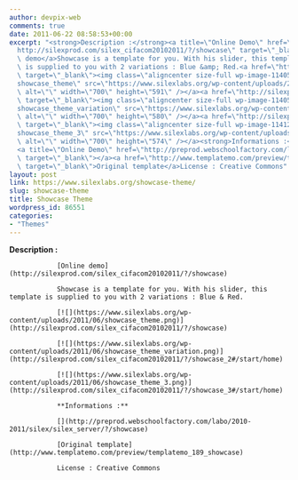 ```yaml
---
author: devpix-web
comments: true
date: 2011-06-22 08:58:53+00:00
excerpt: "<strong>Description :</strong><a title=\"Online Demo\" href=\"\
  http://silexprod.com/silex_cifacom20102011/?/showcase\" target=\"_blank\">Online\
  \ demo</a>Showcase is a template for you. With his slider, this template\
  \ is supplied to you with 2 variations : Blue &amp; Red.<a href=\"http://silexprod.com/silex_cifacom20102011/?/showcase\"\
  \ target=\"_blank\"><img class=\"aligncenter size-full wp-image-114051\" title=\"\
  showcase_theme\" src=\"https://www.silexlabs.org/wp-content/uploads/2011/06/showcase_theme.png\"\
  \ alt=\"\" width=\"700\" height=\"591\" /></a><a href=\"http://silexprod.com/silex_cifacom20102011/?/showcase_2#/start/home\"\
  \ target=\"_blank\"><img class=\"aligncenter size-full wp-image-114053\" title=\"\
  showcase_theme_variation\" src=\"https://www.silexlabs.org/wp-content/uploads/2011/06/showcase_theme_variation.png\"\
  \ alt=\"\" width=\"700\" height=\"580\" /></a><a href=\"http://silexprod.com/silex_cifacom20102011/?/showcase_3#/start/home\"\
  \ target=\"_blank\"><img class=\"aligncenter size-full wp-image-114128\" title=\"\
  showcase_theme_3\" src=\"https://www.silexlabs.org/wp-content/uploads/2011/06/showcase_theme_3.png\"\
  \ alt=\"\" width=\"700\" height=\"574\" /></a><strong>Informations :</strong>\
  <a title=\"Online Demo\" href=\"http://preprod.webschoolfactory.com/labo/2010-2011/silex/silex_server/?/showcase\"\
  \ target=\"_blank\"></a><a href=\"http://www.templatemo.com/preview/templatemo_189_showcase\"\
  \ target=\"_blank\">Original template</a>License : Creative Commons"
layout: post
link: https://www.silexlabs.org/showcase-theme/
slug: showcase-theme
title: Showcase Theme
wordpress_id: 86551
categories:
- "Themes"
---
```


**Description :**

				[Online demo](http://silexprod.com/silex_cifacom20102011/?/showcase)

				Showcase is a template for you. With his slider, this template is supplied to you with 2 variations : Blue & Red.

				[![](https://www.silexlabs.org/wp-content/uploads/2011/06/showcase_theme.png)](http://silexprod.com/silex_cifacom20102011/?/showcase)

				[![](https://www.silexlabs.org/wp-content/uploads/2011/06/showcase_theme_variation.png)](http://silexprod.com/silex_cifacom20102011/?/showcase_2#/start/home)

				[![](https://www.silexlabs.org/wp-content/uploads/2011/06/showcase_theme_3.png)](http://silexprod.com/silex_cifacom20102011/?/showcase_3#/start/home)

				**Informations :**

				[](http://preprod.webschoolfactory.com/labo/2010-2011/silex/silex_server/?/showcase)

				[Original template](http://www.templatemo.com/preview/templatemo_189_showcase)

				License : Creative Commons
